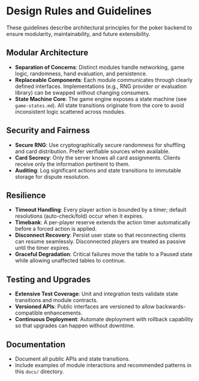 # Design Rules and Guidelines

These guidelines describe architectural principles for the poker backend to ensure modularity, maintainability, and future extensibility.

## Modular Architecture

- **Separation of Concerns**: Distinct modules handle networking, game logic, randomness, hand evaluation, and persistence.
- **Replaceable Components**: Each module communicates through clearly defined interfaces. Implementations (e.g., RNG provider or evaluation library) can be swapped without changing consumers.
- **State Machine Core**: The game engine exposes a state machine (see `game-states.md`). All state transitions originate from the core to avoid inconsistent logic scattered across modules.

## Security and Fairness

- **Secure RNG**: Use cryptographically secure randomness for shuffling and card distribution. Prefer verifiable sources when available.
- **Card Secrecy**: Only the server knows all card assignments. Clients receive only the information pertinent to them.
- **Auditing**: Log significant actions and state transitions to immutable storage for dispute resolution.

## Resilience

- **Timeout Handling**: Every player action is bounded by a timer; default resolutions (auto-check/fold) occur when it expires.
- **Timebank**: A per-player reserve extends the action timer automatically before a forced action is applied.
- **Disconnect Recovery**: Persist user state so that reconnecting clients can resume seamlessly. Disconnected players are treated as passive until the timer expires.
- **Graceful Degradation**: Critical failures move the table to a Paused state while allowing unaffected tables to continue.

## Testing and Upgrades

- **Extensive Test Coverage**: Unit and integration tests validate state transitions and module contracts.
- **Versioned APIs**: Public interfaces are versioned to allow backwards-compatible enhancements.
- **Continuous Deployment**: Automate deployment with rollback capability so that upgrades can happen without downtime.

## Documentation

- Document all public APIs and state transitions.
- Include examples of module interactions and recommended patterns in this `docs/` directory.

